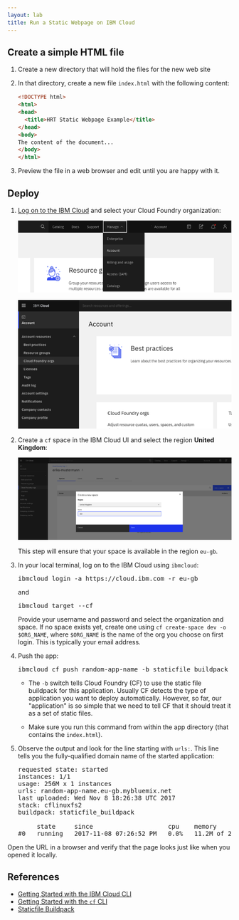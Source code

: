 ```yaml
---
layout: lab
title: Run a Static Webpage on IBM Cloud
---
```


## Create a simple HTML file

1.  Create a new directory that will hold the files for the new web site
1.  In that directory, create a new file `index.html` with the following content:

    ```html
    <!DOCTYPE html>
    <html>
    <head>
      <title>HRT Static Webpage Example</title>
    </head>
    <body>
    The content of the document...
    </body>
    </html>
    ```

1.  Preview the file in a web browser and edit until you are happy with it.

## Deploy

1.  [Log on to the IBM Cloud](https://cloud.ibm.com) and select your Cloud Foundry organization:

    ![Account](account.png)

    ![CF Organizations](cf-orgs.png)

1.  Create a `cf` space in the IBM Cloud UI and select the region **United Kingdom**:

    ![Select a space](cf-create-space-gb.png)

    This step will ensure that your space is available in the region `eu-gb`.

1.  In your local terminal, log on to the IBM Cloud using `ibmcloud`:

    <pre>
    ibmcloud login -a https://cloud.ibm.com -r eu-gb
    </pre>
    and
    <pre>
    ibmcloud target --cf
    </pre>

    Provide your username and password and select the organization and space. If no space exists yet, create one using `cf create-space dev -o $ORG_NAME`, where `$ORG_NAME` is the name of the org you choose on first login. This is typically your email address.

1.  Push the app:

    <pre>
    ibmcloud cf push <span class="app_name">random-app-name</span> -b staticfile_buildpack -m 256M
    </pre>

    - The `-b` switch tells Cloud Foundry (CF) to use the static file buildpack for this application. Usually CF detects the type of application you want to deploy automatically. However, so far, our "application" is so simple that we need to tell CF that it should treat it as a set of static files.

    - Make sure you run this command from within the app directory (that contains the `index.html`).

2.  Observe the output and look for the line starting with `urls:`. This line tells you the fully-qualified domain name of the started application:

    <pre>
    requested state: started
    instances: 1/1
    usage: 256M x 1 instances
    urls: <span class="app_name">random-app-name</span>.eu-gb.mybluemix.net
    last uploaded: Wed Nov 8 18:26:38 UTC 2017
    stack: cflinuxfs2
    buildpack: staticfile_buildpack

         state     since                    cpu    memory       disk       details
    #0   running   2017-11-08 07:26:52 PM   0.0%   11.2M of 256M   7M of 1G
    </pre>

  Open the URL in a browser and verify that the page looks just like when you opened it locally.

## References

* [Getting Started with the IBM Cloud CLI](https://cloud.ibm.com/docs/cli?topic=cloud-cli-getting-started)
* [Getting Started with the `cf` CLI](https://docs.cloudfoundry.org/cf-cli/getting-started.html)
* [Staticfile Buildpack](https://docs.cloudfoundry.org/buildpacks/staticfile/index.html)
